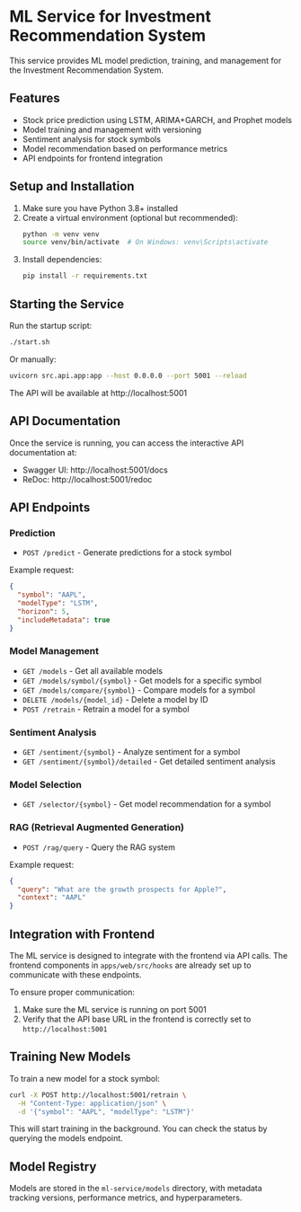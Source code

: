 # ML Service for Investment Recommendation System

This service provides ML model prediction, training, and management for the Investment Recommendation System.

## Features

- Stock price prediction using LSTM, ARIMA+GARCH, and Prophet models
- Model training and management with versioning
- Sentiment analysis for stock symbols
- Model recommendation based on performance metrics
- API endpoints for frontend integration

## Setup and Installation

1. Make sure you have Python 3.8+ installed
2. Create a virtual environment (optional but recommended):
   ```bash
   python -m venv venv
   source venv/bin/activate  # On Windows: venv\Scripts\activate
   ```
3. Install dependencies:
   ```bash
   pip install -r requirements.txt
   ```

## Starting the Service

Run the startup script:

```bash
./start.sh
```

Or manually:

```bash
uvicorn src.api.app:app --host 0.0.0.0 --port 5001 --reload
```

The API will be available at http://localhost:5001

## API Documentation

Once the service is running, you can access the interactive API documentation at:
- Swagger UI: http://localhost:5001/docs
- ReDoc: http://localhost:5001/redoc

## API Endpoints

### Prediction

- `POST /predict` - Generate predictions for a stock symbol

Example request:
```json
{
  "symbol": "AAPL",
  "modelType": "LSTM",
  "horizon": 5,
  "includeMetadata": true
}
```

### Model Management

- `GET /models` - Get all available models
- `GET /models/symbol/{symbol}` - Get models for a specific symbol
- `GET /models/compare/{symbol}` - Compare models for a symbol
- `DELETE /models/{model_id}` - Delete a model by ID
- `POST /retrain` - Retrain a model for a symbol

### Sentiment Analysis

- `GET /sentiment/{symbol}` - Analyze sentiment for a symbol
- `GET /sentiment/{symbol}/detailed` - Get detailed sentiment analysis

### Model Selection

- `GET /selector/{symbol}` - Get model recommendation for a symbol

### RAG (Retrieval Augmented Generation)

- `POST /rag/query` - Query the RAG system

Example request:
```json
{
  "query": "What are the growth prospects for Apple?",
  "context": "AAPL"
}
```

## Integration with Frontend

The ML service is designed to integrate with the frontend via API calls. The frontend components in `apps/web/src/hooks` are already set up to communicate with these endpoints.

To ensure proper communication:

1. Make sure the ML service is running on port 5001
2. Verify that the API base URL in the frontend is correctly set to `http://localhost:5001`

## Training New Models

To train a new model for a stock symbol:

```bash
curl -X POST http://localhost:5001/retrain \
  -H "Content-Type: application/json" \
  -d '{"symbol": "AAPL", "modelType": "LSTM"}'
```

This will start training in the background. You can check the status by querying the models endpoint.

## Model Registry

Models are stored in the `ml-service/models` directory, with metadata tracking versions, performance metrics, and hyperparameters. 